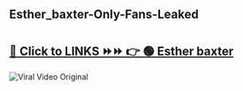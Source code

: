 
 ## Esther_baxter-Only-Fans-Leaked

# <h2><a href="https://clipsfans.com/Esther_baxter&ref=git">🔗 Click to LINKS ⏩⏩ 👉 🟢 Esther baxter </a></h2>

<a href="https://clipsfans.com/Esther_baxter&ref=git" rel="nofollow" data-target="animated-image.originalLink"><img src="https://i.ibb.co.com/xMMVF88/686577567.gif" alt="Viral Video Original" style="max-width: 100%; display: inline-block;" data-target="animated-image.originalImage"></a>
